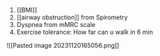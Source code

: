 1. [[BMI]]
2. [[airway obstruction]] from Spirometry 
3. Dyspnea from mMRC scale
4. Exercise tolerance:  How far can u walk in 6 min 

![[Pasted image 20231120165056.png]]
